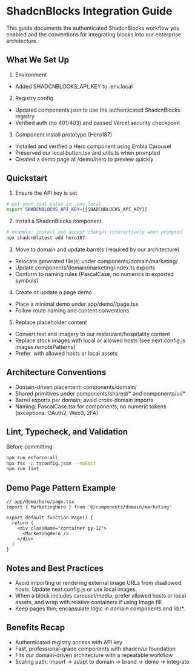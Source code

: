 # ShadcnBlocks Integration Guide

This guide documents the authenticated ShadcnBlocks workflow you enabled and the conventions for integrating blocks into our enterprise architecture.

## What We Set Up

1) Environment
- Added SHADCNBLOCKS_API_KEY to .env.local

2) Registry config
- Updated components.json to use the authenticated ShadcnBlocks registry
- Verified auth (no 401/403) and passed Vercel security checkpoint

3) Component install prototype (Hero187)
- Installed and verified a Hero component using Embla Carousel
- Preserved our local button.tsx and utils.ts when prompted
- Created a demo page at /demo/hero to preview quickly

## Quickstart

1. Ensure the API key is set
```bash
# put your real value in .env.local
export SHADCNBLOCKS_API_KEY={{SHADCNBLOCKS_API_KEY}}
```

2. Install a ShadcnBlocks component
```bash
# example: install and accept changes interactively when prompted
npx shadcn@latest add hero187
```

3. Move to domain and update barrels (required by our architecture)
- Relocate generated file(s) under components/domain/marketing/
- Update components/domain/marketing/index.ts exports
- Conform to naming rules (PascalCase, no numerics in exported symbols)

4. Create or update a page demo
- Place a minimal demo under app/demo/<feature>/page.tsx
- Follow route naming and content conventions

5. Replace placeholder content
- Convert text and imagery to our restaurant/hospitality content
- Replace stock images with local or allowed hosts (see next.config.js images.remotePatterns)
- Prefer <Image /> with allowed hosts or local assets

## Architecture Conventions

- Domain-driven placement: components/domain/<domain>
- Shared primitives under components/shared/* and components/ui/*
- Barrel exports per domain; avoid cross-domain imports
- Naming: PascalCase.tsx for components; no numeric tokens (exceptions: OAuth2, Web3, 2FA)

## Lint, Typecheck, and Validation

Before committing:
```bash
npm run enforce:all
npx tsc -p tsconfig.json --noEmit
npm run lint
```

## Demo Page Pattern Example

```tsx path=null start=null
// app/demo/hero/page.tsx
import { MarketingHero } from '@/components/domain/marketing'

export default function Page() {
  return (
    <div className="container py-12">
      <MarketingHero />
    </div>
  )
}
```

## Notes and Best Practices

- Avoid importing or rendering external image URLs from disallowed hosts. Update next.config.js or use local images.
- When a block includes carousel/media, prefer allowed hosts or local assets, and wrap with relative containers if using Image fill.
- Keep pages thin; encapsulate logic in domain components and lib/*.

## Benefits Recap

- Authenticated registry access with API key
- Fast, professional-grade components with shadcn/ui foundation
- Fits our domain-driven architecture with a repeatable workflow
- Scaling path: import → adapt to domain → brand → demo → integrate

